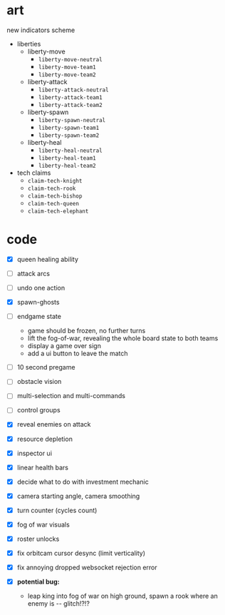 
# art

new indicators scheme
- liberties
  - liberty-move
    - `liberty-move-neutral`
    - `liberty-move-team1`
    - `liberty-move-team2`
  - liberty-attack
    - `liberty-attack-neutral`
    - `liberty-attack-team1`
    - `liberty-attack-team2`
  - liberty-spawn
    - `liberty-spawn-neutral`
    - `liberty-spawn-team1`
    - `liberty-spawn-team2`
  - liberty-heal
    - `liberty-heal-neutral`
    - `liberty-heal-team1`
    - `liberty-heal-team2`
- tech claims
  - `claim-tech-knight`
  - `claim-tech-rook`
  - `claim-tech-bishop`
  - `claim-tech-queen`
  - `claim-tech-elephant`

# code

- [x] queen healing ability
- [ ] attack arcs
- [ ] undo one action
- [x] spawn-ghosts
- [ ] endgame state
  - game should be frozen, no further turns
  - lift the fog-of-war, revealing the whole board state to both teams
  - display a game over sign
  - add a ui button to leave the match
- [ ] 10 second pregame
- [ ] obstacle vision

- [ ] multi-selection and multi-commands
- [ ] control groups

- [x] reveal enemies on attack
- [x] resource depletion
- [x] inspector ui
- [x] linear health bars
- [x] decide what to do with investment mechanic
- [x] camera starting angle, camera smoothing
- [x] turn counter (cycles count)
- [x] fog of war visuals

- [x] roster unlocks
- [x] fix orbitcam cursor desync (limit verticality)
- [x] fix annoying dropped websocket rejection error
- [x] **potential bug:**
  - leap king into fog of war on high ground, spawn a rook where an enemy is -- glitch!?!?

